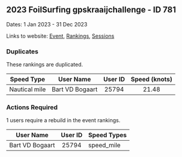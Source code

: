 ## 2023 FoilSurfing gpskraaijchallenge - ID 781

Dates: 1 Jan 2023 - 31 Dec 2023

Links to website: [Event](https://www.gps-foilsurfing.com/default.aspx?mnu=event&val=781), [Rankings](https://www.gps-foilsurfing.com/default.aspx?mnu=eventranking&val=781), [Sessions](https://www.gps-foilsurfing.com/default.aspx?mnu=eventsessions&val=781)

### Duplicates

These rankings are duplicated.

| Speed Type | User Name | User ID | Speed (knots) |
| ---------- | --------- | :-----: | :-----------: |
| Nautical mile | Bart VD Bogaart | 25794 | 21.48 |

### Actions Required

1 users require a rebuild in the event rankings.

| User Name | User ID | Speed Types |
| --------- | :-----: | ----------- |
| Bart VD Bogaart | 25794 | speed_mile |
